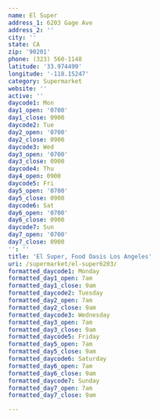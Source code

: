 ```yaml
---
name: El Super
address_1: 6203 Gage Ave
address_2: ''
city: ''
state: CA
zip: '90201'
phone: (323) 560-1148
latitude: '33.974499'
longitude: '-118.15247'
category: Supermarket
website: ''
active: ''
daycode1: Mon
day1_open: '0700'
day1_close: 0900
daycode2: Tue
day2_open: '0700'
day2_close: 0900
daycode3: Wed
day3_open: '0700'
day3_close: 0900
daycode4: Thu
day4_open: 0900
daycode5: Fri
day5_open: '0700'
day5_close: 0900
daycode6: Sat
day6_open: '0700'
day6_close: 0900
daycode7: Sun
day7_open: '0700'
day7_close: 0900
'': ''
title: 'El Super, Food Oasis Los Angeles'
uri: /supermarket/el-super6203/
formatted_daycode1: Monday
formatted_day1_open: 7am
formatted_day1_close: 9am
formatted_daycode2: Tuesday
formatted_day2_open: 7am
formatted_day2_close: 9am
formatted_daycode3: Wednesday
formatted_day3_open: 7am
formatted_day3_close: 9am
formatted_daycode5: Friday
formatted_day5_open: 7am
formatted_day5_close: 9am
formatted_daycode6: Saturday
formatted_day6_open: 7am
formatted_day6_close: 9am
formatted_daycode7: Sunday
formatted_day7_open: 7am
formatted_day7_close: 9am

---
```

